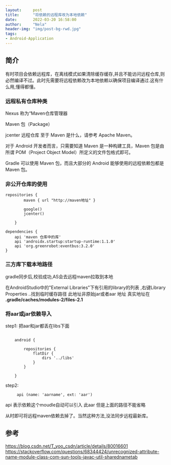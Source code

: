 ```yaml
---
layout:     post
title:      "将依赖的远程库改为本地依赖"
date:       2022-03-20 16:58:00
author:     "Nela"
header-img: "img/post-bg-rwd.jpg"
tags:
- Android-Application
---
```



## 简介

有时项目会依赖远程库，在离线模式如果清除缓存缓存,并且不能访问远程仓库,则必然编译不过。此时先需要将远程依赖改为本地依赖以确保项目编译通过.这有什么用,懂得都懂。

### 远程私有仓库种类

 Nexus 称为“Maven仓库管理器
 
 Maven 包（Package）

jcenter 远程仓库
至于 Maven 是什么，请参考 Apache Maven。

对于 Android 开发者而言，只需要知道 Maven 是一种构建工具，Maven 包是由所谓 POM（Project Object Model）所定义的文件包格式即可。

Gradle 可以使用 Maven 包，而且大部分的 Android 能够使用的远程依赖包都是 Maven 包。

### 非公开仓库的使用

```
repositories {
        maven { url "http://maven地址" }

        google()
        jcenter()
       
    }
    
dependencies {
    api 'maven 仓库中的库'
    api 'androidx.startup:startup-runtime:1.1.0'
    api 'org.greenrobot:eventbus:3.2.0'
}

```

### 三方库下载本地路径

gradle同步后,校验成功,AS会去远程maven拉取到本地

在AndroidStudio中的"External Libraries"下有引用的library的列表 ,右键Library Properties ..找到临时缓存路径
此地址非原始jar或者aar 地址
真实地址在 **.gradle/caches/modules-2/files-2.1**


### 将aar或jar依赖导入

step1:
    把aar和jar都丢在libs下面

```
    
    android {
        
        repositories {
            flatDir {
                dirs '../libs'
            }
        }
       
    }
```

step2:

```
     api (name: 'aarname', ext: 'aar')
```
    
api 表示依赖这个moudle自动可以引入 此aar 但是上面的路径不能省略


从时即可将远程maven依赖去掉了。当然这种方法,没法同步远程最新库。

## 参考

https://blog.csdn.net/T_yoo_csdn/article/details/80016601
https://stackoverflow.com/questions/68344424/unrecognized-attribute-name-module-class-com-sun-tools-javac-util-sharednametab